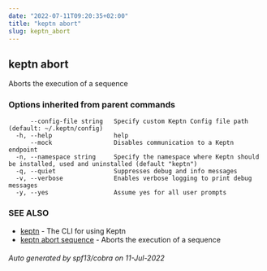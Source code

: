 ```yaml
---
date: "2022-07-11T09:20:35+02:00"
title: "keptn abort"
slug: keptn_abort
---
```

## keptn abort

Aborts the execution of a sequence

### Options inherited from parent commands

```
      --config-file string   Specify custom Keptn Config file path (default: ~/.keptn/config)
  -h, --help                 help
      --mock                 Disables communication to a Keptn endpoint
  -n, --namespace string     Specify the namespace where Keptn should be installed, used and uninstalled (default "keptn")
  -q, --quiet                Suppresses debug and info messages
  -v, --verbose              Enables verbose logging to print debug messages
  -y, --yes                  Assume yes for all user prompts
```

### SEE ALSO

* [keptn](../keptn/)	 - The CLI for using Keptn
* [keptn abort sequence](../keptn_abort_sequence/)	 - Aborts the execution of a sequence

###### Auto generated by spf13/cobra on 11-Jul-2022
